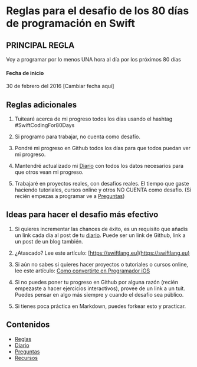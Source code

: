 # Reglas para el desafio de los 80 días de programación en Swift

## PRINCIPAL REGLA

Voy a programar por lo menos UNA hora al día por los próximos 80 días

#### Fecha de inicio

30 de febrero del 2016 [Cambiar fecha aquí]

## Reglas adicionales

1. Tuitearé acerca de mi progreso todos los días usando el hashtag #SwiftCodingFor80Days

2. Si programo para trabajar, no cuenta como desafío.

3. Pondré mi progreso en Github todos los días para que todos puedan ver mi progreso.

4. Mantendré actualizado mi [Diario](MiDiario.md) con todos los datos necesarios para que otros vean mi progreso.

5. Trabajaré en proyectos reales, con desafios reales. El tiempo que gaste haciendo tutoriales, cursos online y otros NO CUENTA como desafio. (Si recién empezas a programar ve a [Preguntas](Preguntas.md))

## Ideas para hacer el desafio más efectivo

1. Si quieres incrementar las chances de éxito, es un requisito que añadis un link cada día al post de tu [diario](MiDiario.md). Puede ser un link de Github, link a un post de un blog también.

2. ¿Atascado? Lee este artículo: [https://swiftlang.eu](https://swiftlang.eu)

3. Si aún no sabes si quieres hacer proyectos o tutoriales o cursos online, lee este artículo: [Como convertirte en Programador iOS](https://www.efectoapple.com/como-convertirte-en-desarrollador-ios/)

4. Si no puedes poner tu progreso en Github por alguna razón (recién empezaste a hacer ejercicios interactivos), provee de un link a un tuit. Puedes pensar en algo más siempre y cuando el desafio sea público.

5. Si tienes poca práctica en Markdown, puedes forkear esto y practicar.

## Contenidos

* [Reglas](Reglas.md)
* [Diario](MiDiario.md) 
* [Preguntas](Preguntas.md)
* [Recursos](Recursos.md)
